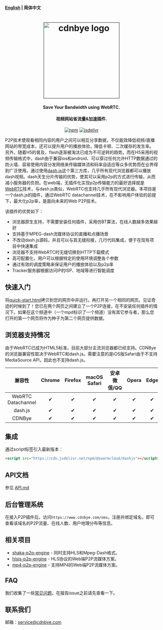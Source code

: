 **[English](README.md) | 简体中文**

<h1 align="center"><a href="" target="_blank" rel="noopener noreferrer"><img width="250" src="https://www.swarmcloud.net/img/logo.png" alt="cdnbye logo"></a></h1>
<h4 align="center">Save Your Bandwidth using WebRTC.</h4>
<h4 align="center">视频网站省流量&加速插件.</h4>
<p align="center">
    <a href="https://www.npmjs.com/package/@swarmcloud/dashjs"><img src="https://img.shields.io/npm/v/@swarmcloud/dashjs.svg?style=flat" alt="npm"></a>
    <a href="https://www.jsdelivr.com/package/npm/@swarmcloud/dashjs"><img src="https://data.jsdelivr.com/v1/package/npm/@swarmcloud/dashjs/badge" alt="jsdelivr"></a>
</p>

P2P技术使观看相同内容的用户之间可以相互分享数据，不仅能效降低视频/直播网站的带宽成本，还可以提升用户的播放体验，降低卡顿、二次缓存的发生率。
另外，随着H5的普及，flash逐渐被淘汰已成为不可逆转的趋势。而在H5采用的视频传输格式中，dash由于兼容ios和android、可以穿过任何允许HTTP数据通过的防火墙、容易使用内容分发网络来传输媒体流和码率自适应等众多优势而在业界得到广泛使用。通过使用[dash.js](https://github.com/Dash-Industry-Forum/dash.js)这个第三方库，几乎所有现代浏览器都可以播放dash视频。dash天生分片传输的优势，使其可以采用p2p的方式进行传输，从而减小服务器的负担。在web端，无插件化实现p2p传输能力的最好选择就是[WebRTC](https://zh.wikipedia.org/wiki/WebRTC)技术，与dash.js类似，WebRTC也支持几乎所有现代浏览器。本项目是一个dash.js的插件，通过WebRTC datachannel技术，在不影响用户体验的前提下，最大化p2p率，是面向未来的Web P2P技术。

该插件的优势如下：
- 浏览器原生支持，不需要安装任何插件，采用仿BT算法，在线人数越多效果越好
- 支持基于MPEG-dash流媒体协议的直播和点播场景
- 不改动dash.js源码，并且可以与其无缝衔接，几行代码集成，便于在现有项目中快速集成
- 浏览器不支持WebRTC时无缝切换到HTTP下载模式
- 高可配置化，用户可以根据特定的使用环境调整各个参数
- 通过有效的调度策略来保证用户的播放体验以及p2p率
- Tracker服务器根据访问IP的ISP、地域等进行智能调度

## 快速入门
将[quick-start.html](demo/quick-start.html)拷贝到您的网页中并运行。再打开另一个相同的网页。见证奇迹的时候到了！您已在两个网页之间建立了一个P2P连接，在不安装任何插件的情况下。如果在这个频道中（一个mpd标识了一个频道）没有其它参与者，那么您打开的第一个网页将作为种子为第二个网页提供数据。

## 浏览器支持情况
由于WebRTC已成为HTML5标准，目前大部分主流浏览器都已经支持。CDNBye的浏览器兼容性取决于WebRTC和dash.js。需要注意的是iOS版Safari由于不支持MediaSource API，因此也不支持dash.js。

 兼容性|Chrome | Firefox | macOS Safari| 安卓微信/QQ | Opera | Edge | IE | iOS Safari |
:-: | :-: | :-: | :-: | :-: | :-: | :-:| :-:| :-:
WebRTC Datachannel | ✔ | ✔ | ✔ | ✔ | ✔ | ✔ | ❌ | ✔ |
dash.js | ✔ | ✔ | ✔ | ✔ | ✔ | ✔ | ✔ | ✔ |
CDNBye | ✔ | ✔ | ✔ | ✔ | ✔ | ✔ | ❌ | ✔ |

## 集成
通过script标签引入最新版本：
```html
<script src="https://cdn.jsdelivr.net/npm/@swarmcloud/dashjs"></script>
```

## API文档
参见 [API.md](https://www.cdnbye.com/cn/dashjs/API.html)

## 后台管理系统
在接入P2P插件后，访问`https://www.cdnbye.com/oms`，注册并绑定域名，即可查看该域名的P2P流量、在线人数、用户地理分布等信息。

## 相关项目
- [shaka-p2p-engine](https://github.com/cdnbye/shaka-p2p-engine) - 同时支持HLS和Mpeg-Dash格式。
- [hlsjs-p2p-engine](https://gitee.com/cdnbye/hlsjs-p2p-engine) - HLS协议的Web端P2P流媒体方案。
- [mp4-p2p-engine](https://github.com/cdnbye/mp4-p2p-engine) - 支持MP4的Web端P2P流媒体方案。

## FAQ
我们收集了一些[常见问题](https://www.cdnbye.com/faq.html)。在报告issue之前请先查看一下。

## 联系我们
邮箱：service@cdnbye.com

